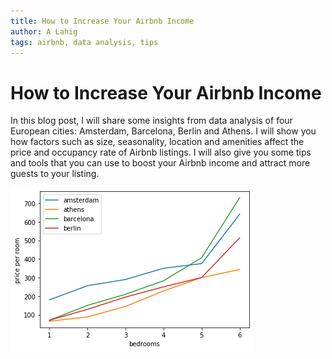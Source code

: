 ```yaml
---
title: How to Increase Your Airbnb Income
author: A Lahig
tags: airbnb, data analysis, tips
---
```


# How to Increase Your Airbnb Income

In this blog post, I will share some insights from data analysis of four European cities: Amsterdam, Barcelona, Berlin and Athens. I will show you how factors such as size, seasonality, location and amenities affect the price and occupancy rate of Airbnb listings. I will also give you some tips and tools that you can use to boost your Airbnb income and attract more guests to your listing.


![Loading image](./sample_image.png "City map of Berlin")
